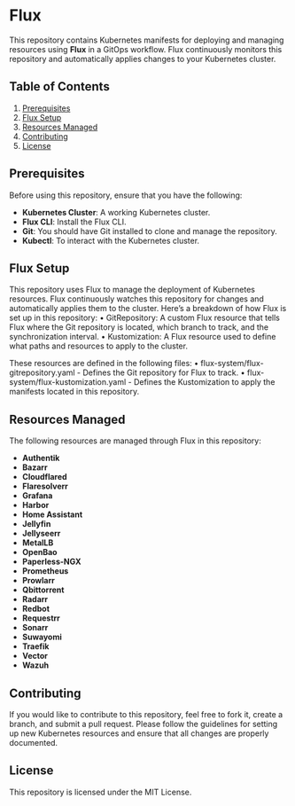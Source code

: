 # Flux

This repository contains Kubernetes manifests for deploying and managing resources using **Flux** in a GitOps workflow. Flux continuously monitors this repository and automatically applies changes to your Kubernetes cluster.

## Table of Contents
1. [Prerequisites](#prerequisites)
2. [Flux Setup](#flux-setup)
3. [Resources Managed](#resources-managed)
4. [Contributing](#contributing)
5. [License](#license)


## Prerequisites

Before using this repository, ensure that you have the following:

- **Kubernetes Cluster**: A working Kubernetes cluster.
- **Flux CLI**: Install the Flux CLI.
-	**Git**: You should have Git installed to clone and manage the repository.
-	**Kubectl**: To interact with the Kubernetes cluster.

## Flux Setup

This repository uses Flux to manage the deployment of Kubernetes resources. Flux continuously watches this repository for changes and automatically applies them to the cluster. Here’s a breakdown of how Flux is set up in this repository:
	•	GitRepository: A custom Flux resource that tells Flux where the Git repository is located, which branch to track, and the synchronization interval.
	•	Kustomization: A Flux resource used to define what paths and resources to apply to the cluster.

These resources are defined in the following files:
	•	flux-system/flux-gitrepository.yaml - Defines the Git repository for Flux to track.
	•	flux-system/flux-kustomization.yaml - Defines the Kustomization to apply the manifests located in this repository.


## Resources Managed

The following resources are managed through Flux in this repository:

- **Authentik**
- **Bazarr**
- **Cloudflared**
- **Flaresolverr**
- **Grafana**
- **Harbor**
- **Home Assistant**
- **Jellyfin**
- **Jellyseerr**
- **MetalLB**
- **OpenBao**
- **Paperless-NGX**
- **Prometheus**
- **Prowlarr**
- **Qbittorrent**
- **Radarr**
- **Redbot**
- **Requestrr**
- **Sonarr**
- **Suwayomi**
- **Traefik**
- **Vector**
- **Wazuh**

## Contributing

If you would like to contribute to this repository, feel free to fork it, create a branch, and submit a pull request. Please follow the guidelines for setting up new Kubernetes resources and ensure that all changes are properly documented.

## License

This repository is licensed under the MIT License.
